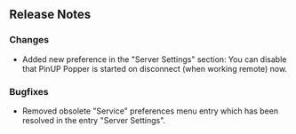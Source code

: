 ## Release Notes

### Changes

- Added new preference in the "Server Settings" section: You can disable that PinUP Popper is started on disconnect (when working remote) now.

### Bugfixes

- Removed obsolete "Service" preferences menu entry which has been resolved in the entry "Server Settings".


